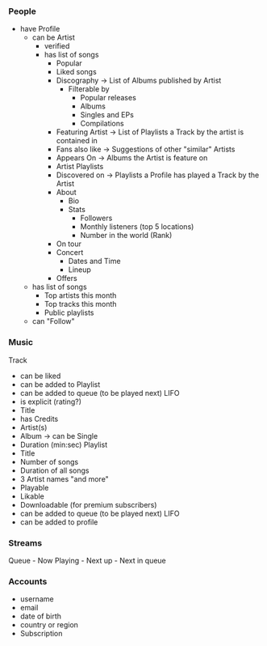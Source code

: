 ### People
  - have Profile
    - can be Artist
      - verified
      - has list of songs
        - Popular
        - Liked songs
        - Discography -> List of Albums published by Artist
          - Filterable by
            - Popular releases
            - Albums
            - Singles and EPs
            - Compilations
        - Featuring Artist -> List of Playlists a Track by the artist is contained in
        - Fans also like -> Suggestions of other "similar" Artists
        - Appears On -> Albums the Artist is feature on
        - Artist Playlists
        - Discovered on -> Playlists a Profile has played a Track by the Artist
        - About
          - Bio
          - Stats
            - Followers
            - Monthly listeners (top 5 locations)
            - Number in the world (Rank)
        - On tour
         - Concert
            - Dates and Time
            - Lineup
        - Offers
    - has list of songs
      - Top artists this month
      - Top tracks this month
      - Public playlists
    - can "Follow"
### Music
  Track
   - can be liked
   - can be added to Playlist
   - can be added to queue (to be played next) LIFO
   - is explicit (rating?)
   - Title
   - has Credits
   - Artist(s)
   - Album -> can be Single
   - Duration (min:sec)
  Playlist
   - Title
   - Number of songs
   - Duration of all songs
   - 3 Artist names "and more"
   - Playable
   - Likable
   - Downloadable (for premium subscribers)
   - can be added to queue (to be played next) LIFO
   - can be added to profile
### Streams
  Queue
    - Now Playing
    - Next up
    - Next in queue
### Accounts
  - username
  - email
  - date of birth
  - country or region
  - Subscription
